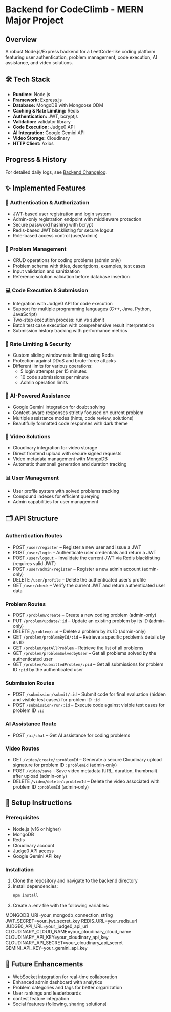 # Backend for CodeClimb - MERN Major Project

## Overview
A robust Node.js/Express backend for a LeetCode-like coding platform featuring user authentication, problem management, code execution, AI assistance, and video solutions.

## 🛠️ Tech Stack
- **Runtime:** Node.js  
- **Framework:** Express.js  
- **Database:** MongoDB with Mongoose ODM  
- **Caching & Rate Limiting:** Redis  
- **Authentication:** JWT, bcryptjs  
- **Validation:** validator library  
- **Code Execution:** Judge0 API  
- **AI Integration:** Google Gemini API  
- **Video Storage:** Cloudinary  
- **HTTP Client:** Axios  


## Progress & History
For detailed daily logs, see [Backend Changelog](docs/BACKEND_CHANGELOG.md).

## ✨ Implemented Features

### 🔐 Authentication & Authorization
- JWT-based user registration and login system  
- Admin-only registration endpoint with middleware protection  
- Secure password hashing with bcrypt  
- Redis-based JWT blacklisting for secure logout  
- Role-based access control (user/admin)  

### 📝 Problem Management
- CRUD operations for coding problems (admin only)  
- Problem schema with titles, descriptions, examples, test cases  
- Input validation and sanitization  
- Reference solution validation before database insertion  

### 💻 Code Execution & Submission
- Integration with Judge0 API for code execution  
- Support for multiple programming languages (C++, Java, Python, JavaScript)  
- Two-step execution process: run vs submit  
- Batch test case execution with comprehensive result interpretation  
- Submission history tracking with performance metrics  

### 🚦 Rate Limiting & Security
- Custom sliding window rate limiting using Redis  
- Protection against DDoS and brute-force attacks  
- Different limits for various operations:  
  - 5 login attempts per 15 minutes  
  - 10 code submissions per minute  
  - Admin operation limits  

### 🤖 AI-Powered Assistance
- Google Gemini integration for doubt solving  
- Context-aware responses strictly focused on current problem  
- Multiple assistance modes (hints, code review, solutions)  
- Beautifully formatted code responses with dark theme  

### 🎥 Video Solutions
- Cloudinary integration for video storage  
- Direct frontend upload with secure signed requests  
- Video metadata management with MongoDB  
- Automatic thumbnail generation and duration tracking  

### 📊 User Management
- User profile system with solved problems tracking  
- Compound indexes for efficient querying  
- Admin capabilities for user management  

## 🗂️ API Structure


### Authentication Routes
- POST `/user/register` – Register a new user and issue a JWT  
- POST `/user/login` – Authenticate user credentials and return a JWT  
- POST `/user/logout` – Invalidate the current JWT via Redis blacklisting (requires valid JWT)  
- POST `/user/admin/register` – Register a new admin account (admin-only)  
- DELETE `/user/profile` – Delete the authenticated user’s profile  
- GET `/user/check` – Verify the current JWT and return authenticated user data  

### Problem Routes
- POST `/problem/create` – Create a new coding problem (admin-only)  
- PUT `/problem/update/:id` – Update an existing problem by its ID (admin-only)  
- DELETE `/problem/:id` – Delete a problem by its ID (admin-only)  
- GET `/problem/problemById/:id` – Retrieve a specific problem’s details by its ID  
- GET `/problem/getAllProblem` – Retrieve the list of all problems  
- GET `/problem/problemSolvedbyUser` – Get all problems solved by the authenticated user  
- GET `/problem/submittedProblem/:pid` – Get all submissions for problem ID `:pid` by the authenticated user 

### Submission Routes
- POST `/submission/submit/:id` – Submit code for final evaluation (hidden and visible test cases) for problem ID `:id`  
- POST `/submission/run/:id` – Execute code against visible test cases for problem ID `:id`  

### AI Assistance Route
- POST `/ai/chat` – Get AI assistance for coding problems  

### Video Routes
- GET `/video/create/:problemId` – Generate a secure Cloudinary upload signature for problem ID `:problemId` (admin-only)  
- POST `/video/save` – Save video metadata (URL, duration, thumbnail) after upload (admin-only)  
- DELETE `/video/delete/:problemId` – Delete the video associated with problem ID `:problemId` (admin-only)  

## 🚀 Setup Instructions

### Prerequisites
- Node.js (v16 or higher)  
- MongoDB  
- Redis  
- Cloudinary account  
- Judge0 API access  
- Google Gemini API key  

### Installation
1. Clone the repository and navigate to the backend directory  
2. Install dependencies:  
   ```bash
   npm install
3. Create a .env file with the following variables:

MONGODB_URI=your_mongodb_connection_string
JWT_SECRET=your_jwt_secret_key
REDIS_URL=your_redis_url
JUDGE0_API_URL=your_judge0_api_url
CLOUDINARY_CLOUD_NAME=your_cloudinary_cloud_name
CLOUDINARY_API_KEY=your_cloudinary_api_key
CLOUDINARY_API_SECRET=your_cloudinary_api_secret
GEMINI_API_KEY=your_gemini_api_key      

## 🔮 Future Enhancements
- WebSocket integration for real-time collaboration
- Enhanced admin dashboard with analytics
- Problem categories and tags for better organization
- User rankings and leaderboards
- contest feature integration
- Social features (following, sharing solutions)

